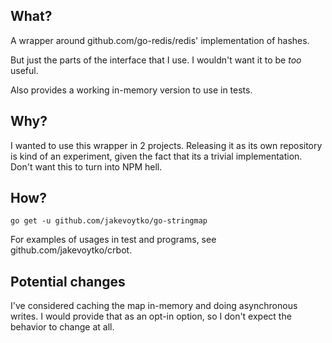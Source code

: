 What?
-----

A wrapper around github.com/go-redis/redis' implementation of hashes.

But just the parts of the interface that I use. I wouldn't want it to be *too* useful.

Also provides a working in-memory version to use in tests.

Why?
----

I wanted to use this wrapper in 2 projects. Releasing it as its own repository
is kind of an experiment, given the fact that its a trivial
implementation. Don't want this to turn into NPM hell.

How?
----

```
go get -u github.com/jakevoytko/go-stringmap
```

For examples of usages in test and programs, see github.com/jakevoytko/crbot.

Potential changes
-------------------

I've considered caching the map in-memory and doing asynchronous writes. I would
provide that as an opt-in option, so I don't expect the behavior to change at
all.